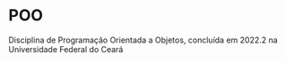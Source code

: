 # POO
Disciplina de Programação Orientada a Objetos, concluída em 2022.2 na Universidade Federal do Ceará
